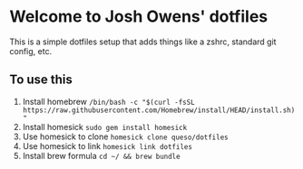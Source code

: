 # Welcome to Josh Owens' dotfiles

This is a simple dotfiles setup that adds things like a zshrc, standard git config, etc.

## To use this

1. Install homebrew `/bin/bash -c "$(curl -fsSL https://raw.githubusercontent.com/Homebrew/install/HEAD/install.sh)"`
1. Install homesick `sudo gem install homesick`
1. Use homesick to clone `homesick clone queso/dotfiles`
1. Use homesick to link `homesick link dotfiles`
1. Install brew formula `cd ~/ && brew bundle`
